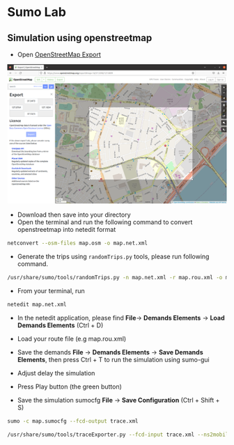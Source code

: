 # Sumo Lab

## Simulation using openstreetmap

- Open [OpenStreetMap Export](https://www.openstreetmap.org/export)

 ![OpenStreetMap](./images/openstreetmap.png)

- Download then save into your directory
- Open the terminal and run the following command to convert openstreetmap into netedit format

```bash
netconvert --osm-files map.osm -o map.net.xml
```

- Generate the trips using `randomTrips.py` tools, please run following command.

```bash
/usr/share/sumo/tools/randomTrips.py -n map.net.xml -r map.rou.xml -o map.trips.xml
```

- From your terminal, run

```bash
netedit map.net.xml
```

- In the netedit application, please find **File**-> **Demands Elements** -> **Load Demands Elements** (Ctrl + D)

- Load your route file (e.g map.rou.xml)

- Save the demands **File** -> **Demands Elements** -> **Save Demands Elements**, then press Ctrl + T to run the simulation using sumo-gui

- Adjust delay the simulation

- Press Play button (the green button)

- Save the simulation sumocfg **File** -> **Save Configuration** (Ctrl + Shift + S)

```bash
sumo -c map.sumocfg --fcd-output trace.xml
```

```bash
/usr/share/sumo/tools/traceExporter.py --fcd-input trace.xml --ns2mobility --output ns2mobility.tcl
```
